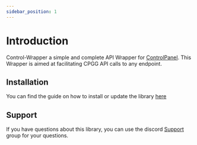 ```yaml
---
sidebar_position: 1
---
```


# Introduction

Control-Wrapper a simple and complete API Wrapper for [ControlPanel](https://controlpanel.gg).
This Wrapper is aimed at facilitating CPGG API calls to any endpoint.

## Installation

You can find the guide on how to install or update the library [here]()

## Support

If you have questions about this library, you can use the discord [Support](https://discord.gg/Bq5qK6ZG7F) group for your questions.